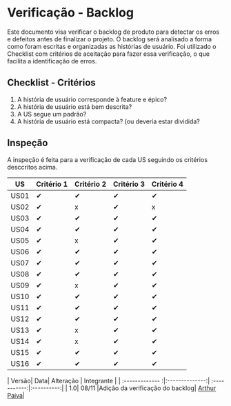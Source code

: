 # Verificação - Backlog

 Este documento visa verificar o backlog de produto para detectar os erros e defeitos antes de finalizar o projeto. O backlog será analisado a forma como foram escritas e organizadas as histórias de usuário. Foi utilizado o Checklist com critérios de aceitação para fazer essa verificação, o que facilita a identificação de erros.

## Checklist - Critérios

1. A história de usuário corresponde à feature e épico?
2. A história de usuário está bem descrita?
3. A US segue um padrão?
4. A história de usuário está compacta? (ou deveria estar dividida?

## Inspeção

A inspeção é feita para a verificação de cada US seguindo os critérios desccritos acima.

| US       | Critério 1 | Critério 2| Critério 3 | Critério 4|
|----------|------------|-----------|------------|-----------|
| US01     | ✔          |      ✔    |     ✔      |✔          |
| US02     | ✔          |      x    |     ✔      |x          |
| US03     | ✔          |      ✔    |     ✔      |✔          |
| US04     | ✔          |      ✔    |     ✔      |✔          |
| US05     | ✔          |      x    |     ✔      |✔          |
| US06     | ✔          |      ✔    |     ✔      |✔          |
| US07     | ✔          |      ✔    |     ✔      |✔          |
| US08     | ✔          |      ✔    |     ✔      |✔          |
| US09     | ✔          |      x    |     ✔      |✔          |
| US10     | ✔          |      ✔    |     ✔      |✔          |
| US11     | ✔          |      ✔    |     ✔      |✔          |
| US12     | ✔          |      ✔    |     ✔      |✔          |
| US13     | ✔          |      x    |     ✔      |✔          |
| US14     | ✔          |      x    |     ✔      |✔          |
| US15     | ✔          |      ✔    |     ✔      |✔          |
| US16     | ✔          |      ✔    |     ✔      |✔          |

| Versão| Data| Alteração | Integrante |
| :------------- :|:--------------:| :-----------:|:----------:|
| 1.0| 08/11 |Adição da verificação do backlog|  [Arthur Paiva](https://github.com/ArthurPaivaT)|